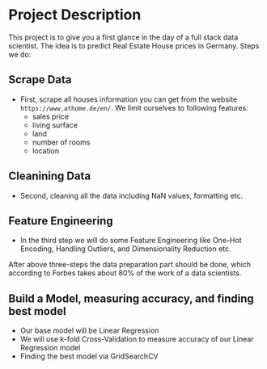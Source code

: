 # Project Description

This project is to give you a first glance in the day of a full stack data scientist. The idea is to predict Real Estate House prices in Germany. Steps we do:

## Scrape Data
- First, scrape all houses information you can get from the website ```https://www.athome.de/en/```. We limit ourselves to following features:
  -  sales price
  -  living surface
  -  land
  -  number of rooms 
  -  location

## Cleanining Data
- Second, cleaning all the data including NaN values, formatting etc. 

## Feature Engineering
- In the third step we will do some Feature Engineering like One-Hot Encoding, Handling Outliers, and Dimensionality Reduction etc.

After above three-steps the data preparation part should be done, which according to Forbes takes about 80% of the work of a data scientists.

## Build a Model, measuring accuracy, and finding best model
- Our base model will be Linear Regression
- We will use k-fold Cross-Validation to measure accuracy of our Linear Regression model
- Finding the best model via GridSearchCV

